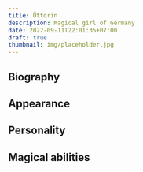 ```yaml
---
title: Öttorin
description: Magical girl of Germany
date: 2022-09-11T22:01:35+07:00
draft: true
thumbnail: img/placeholder.jpg
---
```


## Biography

## Appearance

## Personality

## Magical abilities

